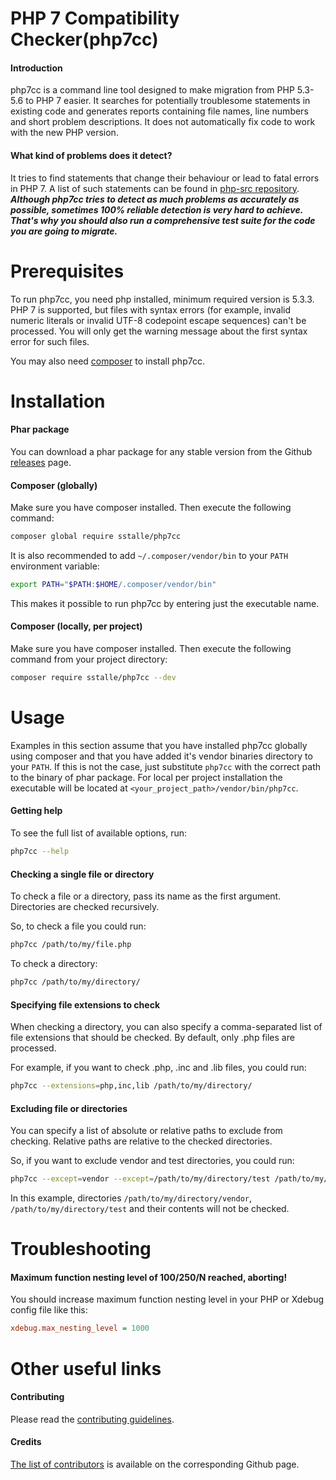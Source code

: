 # PHP 7 Compatibility Checker(php7cc)
#### Introduction
php7cc is a command line tool designed to make migration from PHP 5.3-5.6 to PHP 7 easier.
It searches for potentially troublesome statements in existing code and generates reports containing
file names, line numbers and short problem descriptions. It does not automatically fix
code to work with the new PHP version.

#### What kind of problems does it detect?
It tries to find statements that change their behaviour or lead to fatal errors in PHP 7.
A list of such statements can be found in [php-src repository](https://github.com/php/php-src/blob/master/UPGRADING).
***Although php7cc tries to detect as much problems as accurately as possible, sometimes 100% reliable detection
is very hard to achieve. That's why you should also run a comprehensive test suite for the code
you are going to migrate.***

# Prerequisites
To run php7cc, you need php installed, minimum required version is 5.3.3. PHP 7 is supported,
 but files with syntax errors (for example, invalid numeric literals
 or invalid UTF-8 codepoint escape sequences) can't be processed. You will only get the
 warning message about the first syntax error for such files.
 
You may also need [composer](https://getcomposer.org/) to install php7cc.

# Installation
#### Phar package
You can download a phar package for any stable version from the Github
 [releases](https://github.com/sstalle/php7cc/releases) page.

#### Composer (globally)
Make sure you have composer installed. Then execute the following command:
```bash
composer global require sstalle/php7cc
```
It is also recommended to add ```~/.composer/vendor/bin``` to your ```PATH``` environment
variable:
```bash
export PATH="$PATH:$HOME/.composer/vendor/bin"
```
This makes it possible to run php7cc by entering just the executable name.

#### Composer (locally, per project)
Make sure you have composer installed. Then execute the following command from your project
directory:
```bash
composer require sstalle/php7cc --dev
```


# Usage
Examples in this section assume that you have installed php7cc globally using composer
and that you have added it's vendor binaries directory to your ```PATH```. If this is not
the case, just substitute ```php7cc``` with the correct path to the binary of phar package.
For local per project installation the executable will be located at ```<your_project_path>/vendor/bin/php7cc```.

#### Getting help
To see the full list of available options, run:
```bash
php7cc --help
```

#### Checking a single file or directory
To check a file or a directory, pass its name as the first argument. Directories are checked
recursively.
 
So, to check a file you could run:
```bash
php7cc /path/to/my/file.php
```
To check a directory:
```bash
php7cc /path/to/my/directory/
```

#### Specifying file extensions to check
When checking a directory, you can also specify a comma-separated list of file extensions that
should be checked. By default, only .php files are processed.
 
For example, if you want to check .php, .inc and .lib files, you could run:
```bash
php7cc --extensions=php,inc,lib /path/to/my/directory/
```

#### Excluding file or directories
You can specify a list of absolute or relative paths to exclude from checking.
Relative paths are relative to the checked directories.

So, if you want to exclude vendor and test directories, you could run:
```bash
php7cc --except=vendor --except=/path/to/my/directory/test /path/to/my/directory/
```
In this example, directories ```/path/to/my/directory/vendor```,  ```/path/to/my/directory/test``` and their contents will not be checked.


# Troubleshooting
#### Maximum function nesting level of 100/250/N reached, aborting!
You should increase maximum function nesting level in your PHP or Xdebug config file like this:
```cfg
xdebug.max_nesting_level = 1000
```

# Other useful links
#### Contributing
Please read the [contributing guidelines](CONTRIBUTING.md).
#### Credits
[The list of contributors](https://github.com/sstalle/php7cc/graphs/contributors) is available on the corresponding
 Github page.
